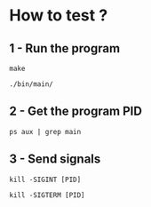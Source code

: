 # How to test ? 

## 1 - Run the program
````
make
````

````
./bin/main/
````

## 2 - Get the program PID

````
ps aux | grep main
````

## 3 - Send signals

````
kill -SIGINT [PID]
````
````
kill -SIGTERM [PID]
````